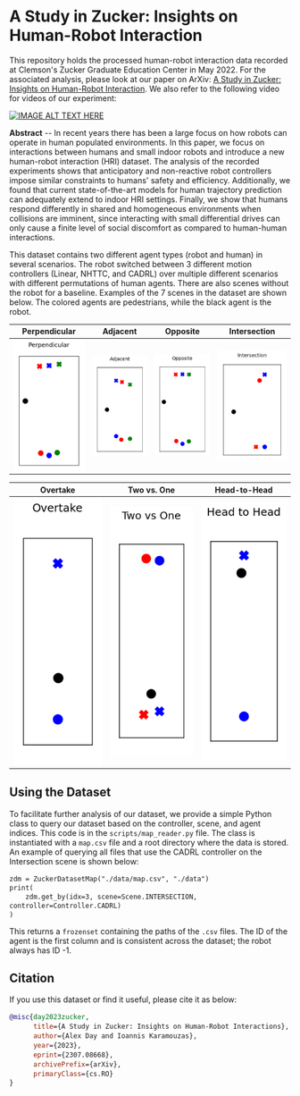 # A Study in Zucker: Insights on Human-Robot Interaction

This repository holds the processed human-robot interaction data recorded at Clemson's Zucker Graduate Education Center in May 2022. For the associated analysis, please look at our paper on ArXiv: [A Study in Zucker: Insights on Human-Robot Interaction](https://arxiv.org/abs/2307.08668). We also refer to the following video for videos of our experiment:

[![IMAGE ALT TEXT HERE](https://img.youtube.com/vi/42GYo5Aqrxc/0.jpg)](https://www.youtube.com/watch?v=42GYo5Aqrxc)


**Abstract** -- In recent years there has been a large focus on how robots can operate in human populated environments. In this paper, we focus on interactions between humans and small indoor robots and introduce a new human-robot interaction (HRI) dataset. The analysis of the recorded experiments shows that anticipatory and non-reactive robot controllers impose similar constraints to humans' safety and efficiency. Additionally, we found that current state-of-the-art models for human trajectory prediction can adequately extend to indoor HRI settings. Finally, we show that humans respond differently in shared and homogeneous environments when collisions are imminent, since interacting with small differential drives can only cause a finite level of social discomfort as compared to human-human interactions. 

This dataset contains two different agent types (robot and human) in several scenarios. The robot switched between 3 different motion controllers (Linear, NHTTC, and CADRL) over multiple different scenarios with different permutations of human agents. There are also scenes without the robot for a baseline. Examples of the 7 scenes in the dataset are shown below. The colored agents are pedestrians, while the black agent is the robot. 

|        Perpendicular           |         Adjacent          |          Opposite         |  Intersection |
| ------------------------------ | ------------------------- | ------------------------- | ------------- |
| ![](figures/perpendicular.gif) | ![](figures/adjacent.gif) | ![](figures/opposite.gif) | ![](figures/intersection.gif)

|         Overtake               |       Two vs. One         |       Head-to-Head          |
| ------------------------------ | ------------------------- | --------------------------- |
| ![](figures/overtake.gif)  | ![](figures/twovsone.gif) | ![](figures/headtohead.gif) |


## Using the Dataset
To facilitate further analysis of our dataset, we provide a simple Python class to query our dataset based on the controller, scene, and agent indices. This code is in the `scripts/map_reader.py` file. The class is instantiated with a `map.csv` file and a root directory where the data is stored. An example of querying all files that use the CADRL controller on the Intersection scene is shown below:

```python3
zdm = ZuckerDatasetMap("./data/map.csv", "./data")
print(
    zdm.get_by(idx=3, scene=Scene.INTERSECTION, controller=Controller.CADRL)
)
```

This returns a `frozenset` containing the paths of the `.csv` files. The ID of the agent is the first column and is consistent across the dataset; the robot always has ID -1.

## Citation
If you use this dataset or find it useful, please cite it as below:
```bibtex
@misc{day2023zucker,
      title={A Study in Zucker: Insights on Human-Robot Interactions}, 
      author={Alex Day and Ioannis Karamouzas},
      year={2023},
      eprint={2307.08668},
      archivePrefix={arXiv},
      primaryClass={cs.RO}
}
```
